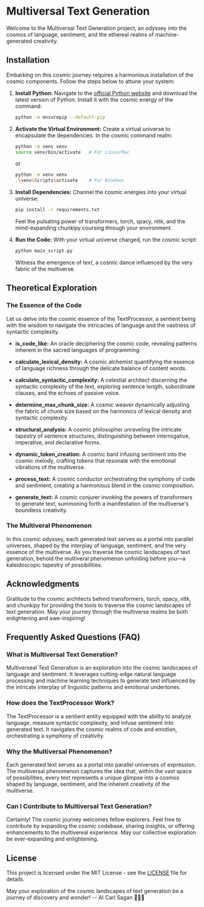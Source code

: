 # Multiversal Text Generation

Welcome to the Multiversal Text Generation project, an odyssey into the cosmos of language, sentiment, and the ethereal realms of machine-generated creativity.

## Installation

Embarking on this cosmic journey requires a harmonious installation of the cosmic components. Follow the steps below to attune your system:

1. **Install Python:**
   Navigate to the [official Python website](https://www.python.org/downloads/) and download the latest version of Python. Install it with the cosmic energy of the command:

   ```bash
   python -m ensurepip --default-pip
   ```

2. **Activate the Virtual Environment:**
   Create a virtual universe to encapsulate the dependencies. In the cosmic command realm:

   ```bash
   python -m venv venv
   source venv/bin/activate   # For Linux/Mac
   ```

   or

   ```bash
   python -m venv venv
   .\venv\Scripts\activate    # For Windows
   ```

3. **Install Dependencies:**
   Channel the cosmic energies into your virtual universe:

   ```bash
   pip install -r requirements.txt
   ```

   Feel the pulsating power of transformers, torch, spacy, nltk, and the mind-expanding chunkipy coursing through your environment.

4. **Run the Code:**
   With your virtual universe charged, run the cosmic script:

   ```bash
   python main_script.py
   ```

   Witness the emergence of text, a cosmic dance influenced by the very fabric of the multiverse.

## Theoretical Exploration

### The Essence of the Code

Let us delve into the cosmic essence of the TextProcessor, a sentient being with the wisdom to navigate the intricacies of language and the vastness of syntactic complexity.

- **is_code_like:**
  An oracle deciphering the cosmic code, revealing patterns inherent in the sacred languages of programming.

- **calculate_lexical_density:**
  A cosmic alchemist quantifying the essence of language richness through the delicate balance of content words.

- **calculate_syntactic_complexity:**
  A celestial architect discerning the syntactic complexity of the text, exploring sentence length, subordinate clauses, and the echoes of passive voice.

- **determine_max_chunk_size:**
  A cosmic weaver dynamically adjusting the fabric of chunk size based on the harmonics of lexical density and syntactic complexity.

- **structural_analysis:**
  A cosmic philosopher unraveling the intricate tapestry of sentence structures, distinguishing between interrogative, imperative, and declarative forms.

- **dynamic_token_creation:**
  A cosmic bard infusing sentiment into the cosmic melody, crafting tokens that resonate with the emotional vibrations of the multiverse.

- **process_text:**
  A cosmic conductor orchestrating the symphony of code and sentiment, creating a harmonious blend in the cosmic composition.

- **generate_text:**
  A cosmic conjurer invoking the powers of transformers to generate text, summoning forth a manifestation of the multiverse's boundless creativity.

### The Multiveral Phenomenon

In this cosmic odyssey, each generated text serves as a portal into parallel universes, shaped by the interplay of language, sentiment, and the very essence of the multiverse. As you traverse the cosmic landscapes of text generation, behold the multiveral phenomenon unfolding before you—a kaleidoscopic tapestry of possibilities.

## Acknowledgments

Gratitude to the cosmic architects behind transformers, torch, spacy, nltk, and chunkipy for providing the tools to traverse the cosmic landscapes of text generation. May your journey through the multiverse realms be both enlightening and awe-inspiring!

## Frequently Asked Questions (FAQ)

### What is Multiversal Text Generation?

Multiverseal Text Generation is an exploration into the cosmic landscapes of language and sentiment. It leverages cutting-edge natural language processing and machine learning techniques to generate text influenced by the intricate interplay of linguistic patterns and emotional undertones.

### How does the TextProcessor Work?

The TextProcessor is a sentient entity equipped with the ability to analyze language, measure syntactic complexity, and infuse sentiment into generated text. It navigates the cosmic realms of code and emotion, orchestrating a symphony of creativity.

### Why the Multiversal Phenomenon?

Each generated text serves as a portal into parallel universes of expression. The multiversal phenomenon captures the idea that, within the vast space of possibilities, every text represents a unique glimpse into a cosmos shaped by language, sentiment, and the inherent creativity of the multiverse.

### Can I Contribute to Multiversal Text Generation?

Certainly! The cosmic journey welcomes fellow explorers. Feel free to contribute by expanding the cosmic codebase, sharing insights, or offering enhancements to the multivereal experience. May our collective exploration be ever-expanding and enlightening.

## License

This project is licensed under the MIT License - see the [LICENSE](LICENSE) file for details.

May your exploration of the cosmic landscapes of text generation be a journey of discovery and wonder! -- AI Carl Sagan 🌌📜✨


